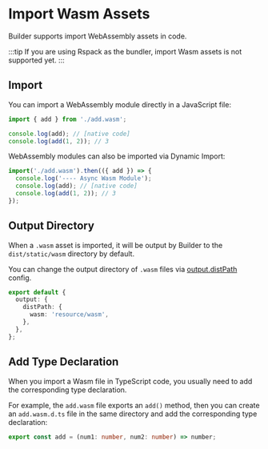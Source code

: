 # Import Wasm Assets

Builder supports import WebAssembly assets in code.

:::tip
If you are using Rspack as the bundler, import Wasm assets is not supported yet.
:::

## Import

You can import a WebAssembly module directly in a JavaScript file:

```js title="index.js"
import { add } from './add.wasm';

console.log(add); // [native code]
console.log(add(1, 2)); // 3
```

WebAssembly modules can also be imported via Dynamic Import:

```js title="index.js"
import('./add.wasm').then(({ add }) => {
  console.log('---- Async Wasm Module');
  console.log(add); // [native code]
  console.log(add(1, 2)); // 3
});
```

## Output Directory

When a `.wasm` asset is imported, it will be output by Builder to the `dist/static/wasm` directory by default.

You can change the output directory of `.wasm` files via [output.distPath](/api/config-output.html#outputdistpath) config.

```ts
export default {
  output: {
    distPath: {
      wasm: 'resource/wasm',
    },
  },
};
```

## Add Type Declaration

When you import a Wasm file in TypeScript code, you usually need to add the corresponding type declaration.

For example, the `add.wasm` file exports an `add()` method, then you can create an `add.wasm.d.ts` file in the same directory and add the corresponding type declaration:

```ts title="add.wasm.d.ts"
export const add = (num1: number, num2: number) => number;
```
